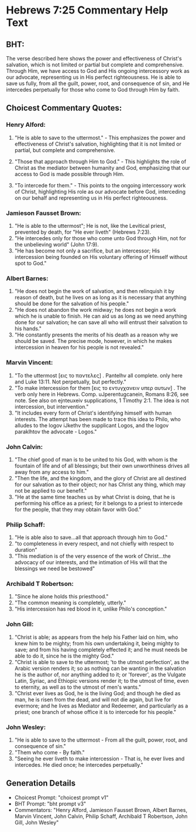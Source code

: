 # Hebrews 7:25 Commentary Help Text

## BHT:
The verse described here shows the power and effectiveness of Christ's salvation, which is not limited or partial but complete and comprehensive. Through Him, we have access to God and His ongoing intercessory work as our advocate, representing us in His perfect righteousness. He is able to save us fully, from all the guilt, power, root, and consequence of sin, and He intercedes perpetually for those who come to God through Him by faith.

## Choicest Commentary Quotes:
### Henry Alford:
1. "He is able to save to the uttermost." - This emphasizes the power and effectiveness of Christ's salvation, highlighting that it is not limited or partial, but complete and comprehensive.

2. "Those that approach through Him to God." - This highlights the role of Christ as the mediator between humanity and God, emphasizing that our access to God is made possible through Him.

3. "To intercede for them." - This points to the ongoing intercessory work of Christ, highlighting His role as our advocate before God, interceding on our behalf and representing us in His perfect righteousness.

### Jamieson Fausset Brown:
1. "He is able to the uttermost"; He is not, like the Levitical priest, prevented by death, for "He ever liveth" (Hebrews 7:23).
2. "He intercedes only for those who come unto God through Him, not for the unbelieving world" (John 17:9).
3. "He has become not only a sacrifice, but an intercessor; His intercession being founded on His voluntary offering of Himself without spot to God."

### Albert Barnes:
1. "He does not begin the work of salvation, and then relinquish it by reason of death, but he lives on as long as it is necessary that anything should be done for the salvation of his people."
2. "He does not abandon the work midway; he does not begin a work which he is unable to finish. He can aid us as long as we need anything done for our salvation; he can save all who will entrust their salvation to his hands."
3. "He constantly presents the merits of his death as a reason why we should be saved. The precise mode, however, in which he makes intercession in heaven for his people is not revealed."

### Marvin Vincent:
1. "To the uttermost [εις το παντελες] . Pantelhv all complete. only here and Luke 13:11. Not perpetually, but perfectly."
2. "To make intercession for them [εις το εντυγχανειν υπερ αυτων] . The verb only here in Hebrews. Comp. uJperentugcanein, Romans 8:26, see note. See also on ejnteuxeiv supplications, 1 Timothy 2:1. The idea is not intercession, but intervention."
3. "It includes every form of Christ's identifying himself with human interests. The attempt has been made to trace this idea to Philo, who alludes to the logov iJkethv the supplicant Logos, and the logov paraklhtov the advocate - Logos."

### John Calvin:
1. "The chief good of man is to be united to his God, with whom is the fountain of life and of all blessings; but their own unworthiness drives all away from any access to him."
2. "Then the life, and the kingdom, and the glory of Christ are all destined for our salvation as to their object; nor has Christ any thing, which may not be applied to our benefit."
3. "He at the same time teaches us by what Christ is doing, that he is performing his office as a priest; for it belongs to a priest to intercede for the people, that they may obtain favor with God."

### Philip Schaff:
1. "He is able also to save...all that approach through him to God." 
2. "to completeness in every respect, and not chiefly with respect to duration" 
3. "This mediation is of the very essence of the work of Christ...the advocacy of our interests, and the intimation of His will that the blessings we need be bestowed"

### Archibald T Robertson:
1. "Since he alone holds this priesthood." 
2. "The common meaning is completely, utterly." 
3. "His intercession has red blood in it, unlike Philo's conception."

### John Gill:
1. "Christ is able; as appears from the help his Father laid on him, who knew him to be mighty; from his own undertaking it, being mighty to save; and from his having completely effected it; and he must needs be able to do it, since he is the mighty God."
2. "Christ is able to save to the uttermost; 'to the utmost perfection', as the Arabic version renders it; so as nothing can be wanting in the salvation he is the author of, nor anything added to it; or 'forever', as the Vulgate Latin, Syriac, and Ethiopic versions render it; to the utmost of time, even to eternity, as well as to the utmost of men's wants."
3. "Christ ever lives as God, he is the living God; and though he died as man, he is risen from the dead, and will not die again, but live for evermore; and he lives as Mediator and Redeemer, and particularly as a priest; one branch of whose office it is to intercede for his people."

### John Wesley:
1. "He is able to save to the uttermost - From all the guilt, power, root, and consequence of sin." 
2. "Them who come - By faith." 
3. "Seeing he ever liveth to make intercession - That is, he ever lives and intercedes. He died once; he intercedes perpetually."


## Generation Details
- Choicest Prompt: "choicest prompt v1"
- BHT Prompt: "bht prompt v3"
- Commentators: "Henry Alford, Jamieson Fausset Brown, Albert Barnes, Marvin Vincent, John Calvin, Philip Schaff, Archibald T Robertson, John Gill, John Wesley"
